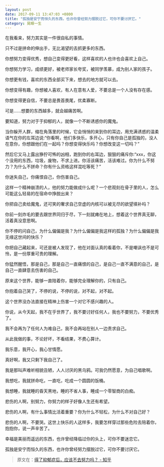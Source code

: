 ```yaml
---
layout: post
date: 2017-09-11 13:47:03 +0800
title: "孤独是安宁而恒久的东西，也许你曾经努力摆脱过它，可你不要讨厌它。"
category: 晃眼一生
---
```



在我看来，努力其实是一件很自私的事情。

只不过是拼命的伸出手，无比渴望的去抓更多的东西。


你想努力变得优秀，想自己变得更好看，这样喜欢的人也许也会喜欢上自己。

你想努力学习，成绩更好，被老师家长夸奖，被同学羡慕，成为别人家的孩子。

你想更有钱，喜欢的东西全部买下来，想去的地方就可以去。

你想变得有趣，你想被人喜欢，有人在意有人爱，不要总是一个人没有存在感。

你想变得更自信，不要总是畏首畏尾，优柔寡断。

可是……想要的东西越多，就会越痛苦啊。

要知道，努力对于于抑郁的人，就像一个不断诱惑你的魔鬼。

当你躲开人群，缩在角落里的时候，它会悄悄的来到你的耳边，用充满诱惑的温柔语气在你的左耳边说:“你看啊，他们多快乐，多开心，只有你自己是孤独的，没人在意你，你想跟他们在一起吗？你想变得快乐吗？你想改变这一切吗？”

然后它又马上露出狰狞可怖的凶相，跑到你的右耳边，狠狠的痛斥你:“xxx，你这个没用的东西，垃圾，废物，不求上进。你活该痛苦，活该难过。你为什么不努力？为什么不拼命？你有什么资格这样混吃等死？”

你迷失自己，你痛恨自己，你伤害自己。

这样一个精神崩溃的人，他的努力能做成什么呢？一个悲观刻在骨子里的人，怎么可能这么轻易的在宿命中挣脱出来？

你把自己卖给魔鬼，还可笑的奢求自己空虚的内核可以被无尽的欲望填补吗？

你前一刻炸毛的要去跟世界同归于尽，下一刻就瘫在地上，想着这个世界真无聊，活着真没意思啊。

你不停的问自己，为什么偏偏是我？为什么偏偏是我这样的孤独？为什么偏偏是我无缘这世间的快乐？


你把自己藏起来，可还是被人发现了，他在对面认真的看着你，不是嘲讽也不是可怜，是一份厚重可贵的理解。

你猛然醒悟，那是自己，那是自己一直痛恨的自己，是自己一直不满意的自己，是自己一直肆意去伤害的自己。

原来这个世界，能够一直陪着你，能够完全理解你的，只有自己。

你抱着自己哭了，不停的说，不停的说，对不起，对不起。

这个世界没办法直接在精神上伤害一个对它不感兴趣的人。

你说，从今天起，我不在乎世界了，我不要讨好任何人，我也不要努力，不要优秀了。

我不会再为了任何人为难自己，我不会再站在别人一边责求自己。

从此我做的事，不论好坏，不看结果，不费心算计。

我乐意，我开心，我心甘情愿。

真好啊，我又只剩下我自己了。

我是那叫声难听相貌丑陋，人人讨厌的黑乌鸦。可我仍然愿意，为自己唱歌啊。

我想吃，我就拼命吃，一直吃，吃成一个圆圆的饭桶。

我想睡，我就睡的昏天黑地，睡的不省人事，睡成一个零智商的白痴。

悲伤的人啊，别努力，你努力的样子好像人生还有希望。

悲伤的人啊，有什么事情比活着重要？你为什么不轻松，为什么不对自己好？

悲伤的人啊，不要哭。这世上快乐的人这样多，我要怎样穿过那些危险去陪着你，抱抱你，说一声辛苦了。

幸福是美丽而遥远的东西，也许曾经降临过你的头上，可你不要迷恋它。

孤独是安宁而恒久的东西，也许你曾经努力摆脱过它，可你不要讨厌它。

> 原文在：[得了抑郁症后，应该不去努力吗？ - 知乎](https://www.zhihu.com/question/64748089/answer/226298022)

